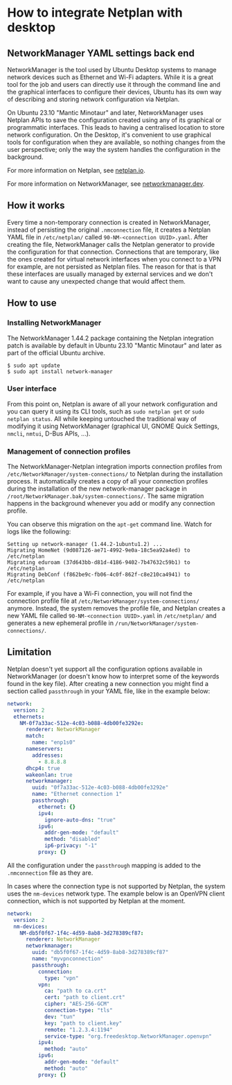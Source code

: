 # How to integrate Netplan with desktop

## NetworkManager YAML settings back end

NetworkManager is the tool used by Ubuntu Desktop systems to manage
network devices such as Ethernet and Wi-Fi adapters. While it is a great
tool for the job and users can directly use it through the command line
and the graphical interfaces to configure their devices, Ubuntu has its
own way of describing and storing network configuration via Netplan.

On Ubuntu 23.10 "Mantic Minotaur" and later, NetworkManager uses Netplan APIs
to save the configuration created using any of its graphical or programmatic
interfaces. This leads to having a centralised location to store network
configuration. On the Desktop, it's convenient to use graphical tools for
configuration when they are available, so nothing changes from the user
perspective; only the way the system handles the configuration in the background.

For more information on Netplan, see [netplan.io](https://netplan.io).

For more information on NetworkManager, see [networkmanager.dev](https://networkmanager.dev).

## How it works

Every time a non-temporary connection is created in NetworkManager, instead
of persisting the original `.nmconnection` file, it creates a Netplan YAML
file in `/etc/netplan/` called `90-NM-<connection UUID>.yaml`. After creating
the file, NetworkManager calls the Netplan generator to provide the
configuration for that connection. Connections that are temporary, like the ones
created for virtual network interfaces when you connect to a VPN for example,
are not persisted as Netplan files. The reason for that is that these interfaces
are usually managed by external services and we don't want to cause any
unexpected change that would affect them.

## How to use

### Installing NetworkManager

The NetworkManager 1.44.2 package containing the Netplan integration patch
is available by default in Ubuntu 23.10 "Mantic Minotaur" and later as part of
the official Ubuntu archive.

```
$ sudo apt update
$ sudo apt install network-manager
```

### User interface

From this point on, Netplan is aware of all your network configuration and
you can query it using its CLI tools, such as `sudo netplan get` or `sudo
netplan status`. All while keeping untouched the traditional way of modifying
it using NetworkManager (graphical UI, GNOME Quick Settings, `nmcli`,
`nmtui`, D-Bus APIs, ...).

### Management of connection profiles

The NetworkManager-Netplan integration imports connection profiles from
`/etc/NetworkManager/system-connections/` to Netplan during the installation
process. It automatically creates a copy of all your connection profiles during
the installation of the new network-manager package in
`/root/NetworkManager.bak/system-connections/`. The same migration happens
in the background whenever you add or modify any connection profile.

You can observe this migration on the `apt-get` command line. Watch for
logs like the following:

```
Setting up network-manager (1.44.2-1ubuntu1.2) ...
Migrating HomeNet (9d087126-ae71-4992-9e0a-18c5ea92a4ed) to /etc/netplan
Migrating eduroam (37d643bb-d81d-4186-9402-7b47632c59b1) to /etc/netplan
Migrating DebConf (f862be9c-fb06-4c0f-862f-c8e210ca4941) to /etc/netplan
```

For example, if you have a Wi-Fi connection, you will not find the connection
profile file at `/etc/NetworkManager/system-connections/` anymore. Instead,
the system removes the profile file, and Netplan creates a new YAML file called
`90-NM-<connection UUID>.yaml` in `/etc/netplan/` and generates a new ephemeral
profile in `/run/NetworkManager/system-connections/`.

## Limitation

Netplan doesn't yet support all the configuration options available in
NetworkManager (or doesn't know how to interpret some of the keywords
found in the key file). After creating a new connection you might find
a section called `passthrough` in your YAML file, like in the example below:

```yaml
network:
  version: 2
  ethernets:
    NM-0f7a33ac-512e-4c03-b088-4db00fe3292e:
      renderer: NetworkManager
      match:
        name: "enp1s0"
      nameservers:
        addresses:
          - 8.8.8.8
      dhcp4: true
      wakeonlan: true
      networkmanager:
        uuid: "0f7a33ac-512e-4c03-b088-4db00fe3292e"
        name: "Ethernet connection 1"
        passthrough:
          ethernet: {}
          ipv4:
            ignore-auto-dns: "true"
          ipv6:
            addr-gen-mode: "default"
            method: "disabled"
            ip6-privacy: "-1"
          proxy: {}
```

All the configuration under the `passthrough` mapping is added to
the `.nmconnection` file as they are.

In cases where the connection type is not supported by Netplan, the system uses
the `nm-devices` network type. The example below is an OpenVPN client
connection, which is not supported by Netplan at the moment.

```yaml
network:
  version: 2
  nm-devices:
    NM-db5f0f67-1f4c-4d59-8ab8-3d278389cf87:
      renderer: NetworkManager
      networkmanager:
        uuid: "db5f0f67-1f4c-4d59-8ab8-3d278389cf87"
        name: "myvpnconnection"
        passthrough:
          connection:
            type: "vpn"
          vpn:
            ca: "path to ca.crt"
            cert: "path to client.crt"
            cipher: "AES-256-GCM"
            connection-type: "tls"
            dev: "tun"
            key: "path to client.key"
            remote: "1.2.3.4:1194"
            service-type: "org.freedesktop.NetworkManager.openvpn"
          ipv4:
            method: "auto"
          ipv6:
            addr-gen-mode: "default"
            method: "auto"
          proxy: {}
```
